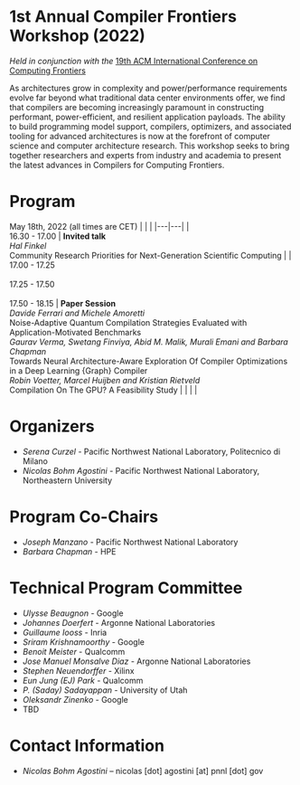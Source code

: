 # 1st Annual Compiler Frontiers Workshop (2022)

*Held in conjunction with the* [19th ACM International Conference on Computing Frontiers](https://www.computingfrontiers.org/2022/)

As architectures grow in complexity and power/performance requirements evolve
far beyond what traditional data center environments offer, we find that
compilers are becoming increasingly paramount in constructing performant,
power-efficient, and resilient application payloads. The ability to build
programming model support, compilers, optimizers, and associated tooling for
advanced architectures is now at the forefront of computer science and computer
architecture research. This workshop seeks to bring together researchers and
experts from industry and academia to present the latest advances in Compilers
for Computing Frontiers.

# Program

May 18th, 2022 (all times are CET)
|   |   |
|---|---|
| <br/> 16.30 - 17.00 | **Invited talk** <br/> *Hal Finkel* <br/> Community Research Priorities for Next-Generation Scientific Computing |
| <br/> 17.00 - 17.25 <br/><br/> 17.25 - 17.50 <br/><br/> 17.50 - 18.15 | **Paper Session** <br/>  *Davide Ferrari and Michele Amoretti* <br/> Noise-Adaptive Quantum Compilation Strategies Evaluated with Application-Motivated Benchmarks <br/> *Gaurav Verma, Swetang Finviya, Abid M. Malik, Murali Emani and Barbara Chapman* <br/> Towards Neural Architecture-Aware Exploration Of Compiler Optimizations in a Deep Learning {Graph} Compiler <br/> *Robin Voetter, Marcel Huijben and Kristian Rietveld* <br/> Compilation On The GPU? A Feasibility Study |
| | |


# Organizers

*	*Serena Curzel* - Pacific Northwest National Laboratory, Politecnico di Milano
*	*Nicolas Bohm Agostini* - Pacific Northwest National Laboratory, Northeastern University


# Program Co-Chairs

*	*Joseph Manzano* - Pacific Northwest National Laboratory
*	*Barbara Chapman* - HPE

# Technical Program Committee

*   *Ulysse Beaugnon* - Google
*   *Johannes Doerfert* - Argonne National Laboratories
*   *Guillaume Iooss* - Inria
*   *Sriram Krishnamoorthy* - Google
*   *Benoit Meister* - Qualcomm
*   *Jose Manuel Monsalve Diaz* - Argonne National Laboratories
*   *Stephen Neuendorffer* - Xilinx
*   *Eun Jung (EJ) Park* - Qualcomm
*   *P. (Saday) Sadayappan* - University of Utah
*   *Oleksandr Zinenko* - Google
*   TBD

# Contact Information

*	*Nicolas Bohm Agostini* – nicolas [dot] agostini [at] pnnl [dot] gov
